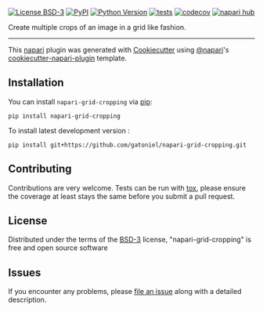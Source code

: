 
[![License BSD-3](https://img.shields.io/pypi/l/napari-grid-cropping.svg?color=green)](https://github.com/gatoniel/napari-grid-cropping/raw/main/LICENSE)
[![PyPI](https://img.shields.io/pypi/v/napari-grid-cropping.svg?color=green)](https://pypi.org/project/napari-grid-cropping)
[![Python Version](https://img.shields.io/pypi/pyversions/napari-grid-cropping.svg?color=green)](https://python.org)
[![tests](https://github.com/gatoniel/napari-grid-cropping/workflows/tests/badge.svg)](https://github.com/gatoniel/napari-grid-cropping/actions)
[![codecov](https://codecov.io/gh/gatoniel/napari-grid-cropping/branch/main/graph/badge.svg)](https://codecov.io/gh/gatoniel/napari-grid-cropping)
[![napari hub](https://img.shields.io/endpoint?url=https://api.napari-hub.org/shields/napari-grid-cropping)](https://napari-hub.org/plugins/napari-grid-cropping)

Create multiple crops of an image in a grid like fashion.

----------------------------------

This [napari] plugin was generated with [Cookiecutter] using [@napari]'s [cookiecutter-napari-plugin] template.

<!--
Don't miss the full getting started guide to set up your new package:
https://github.com/napari/cookiecutter-napari-plugin#getting-started

and review the napari docs for plugin developers:
https://napari.org/stable/plugins/index.html
-->

## Installation

You can install `napari-grid-cropping` via [pip]:

    pip install napari-grid-cropping



To install latest development version :

    pip install git+https://github.com/gatoniel/napari-grid-cropping.git


## Contributing

Contributions are very welcome. Tests can be run with [tox], please ensure
the coverage at least stays the same before you submit a pull request.

## License

Distributed under the terms of the [BSD-3] license,
"napari-grid-cropping" is free and open source software

## Issues

If you encounter any problems, please [file an issue] along with a detailed description.

[napari]: https://github.com/napari/napari
[Cookiecutter]: https://github.com/audreyr/cookiecutter
[@napari]: https://github.com/napari
[MIT]: http://opensource.org/licenses/MIT
[BSD-3]: http://opensource.org/licenses/BSD-3-Clause
[GNU GPL v3.0]: http://www.gnu.org/licenses/gpl-3.0.txt
[GNU LGPL v3.0]: http://www.gnu.org/licenses/lgpl-3.0.txt
[Apache Software License 2.0]: http://www.apache.org/licenses/LICENSE-2.0
[Mozilla Public License 2.0]: https://www.mozilla.org/media/MPL/2.0/index.txt
[cookiecutter-napari-plugin]: https://github.com/napari/cookiecutter-napari-plugin

[file an issue]: https://github.com/gatoniel/napari-grid-cropping/issues

[napari]: https://github.com/napari/napari
[tox]: https://tox.readthedocs.io/en/latest/
[pip]: https://pypi.org/project/pip/
[PyPI]: https://pypi.org/
